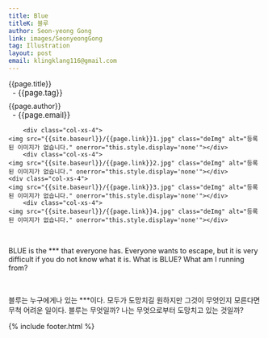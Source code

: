 ```yaml
---
title: Blue
titleK: 블루
author: Seon-yeong Gong
link: images/SeonyeongGong
tag: Illustration
layout: post
email: klingklang116@gmail.com
---	
```


<div class="container">

<div class="deDep">
{{page.title}}<br>
<p style="font-size:15px; margin:0px; padding:0px 0px 0px 8px; margin:0px 0px 8px 0px;">- {{page.tag}}</p>
{{page.author}}<br>
<p style="font-size:15px; margin:0px; padding:0px 0px 0px 8px;">- {{page.email}}</p>
</div>


<div class="row" class="imgcolor">
	
		<div class="col-xs-4">
	<img src="{{site.baseurl}}/{{page.link}}1.jpg" class="deImg" alt="등록된 이미지가 없습니다." onerror="this.style.display='none'"></div>
		<div class="col-xs-4">
	<img src="{{site.baseurl}}/{{page.link}}2.jpg" class="deImg" alt="등록된 이미지가 없습니다." onerror="this.style.display='none'"></div>
	<div class="col-xs-4">
	<img src="{{site.baseurl}}/{{page.link}}3.jpg" class="deImg" alt="등록된 이미지가 없습니다." onerror="this.style.display='none'"></div>
		<div class="col-xs-4">
	<img src="{{site.baseurl}}/{{page.link}}4.jpg" class="deImg" alt="등록된 이미지가 없습니다." onerror="this.style.display='none'"></div>
	
</div>
<br>

<div class="det lato">



BLUE is the *** that everyone has. Everyone wants to escape, but it is very difficult if you do not know what it is.
What is BLUE? What am I running from?



</div>

<br>

<div class="noto">

블루는 누구에게나 있는 ***이다. 모두가 도망치길 원하지만 그것이 무엇인지 모른다면 무척 어려운 일이다.
블루는 무엇일까? 나는 무엇으로부터 도망치고 있는 것일까?


</div>
 {% include footer.html %}